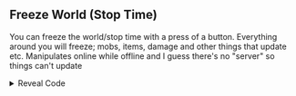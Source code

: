 ## Freeze World (Stop Time)

You can freeze the world/stop time with a press of a button. Everything around you will freeze; mobs, items, damage and other things that update etc. Manipulates online while offline and I guess there's no "server" so things can't update

<details>
<summary>Reveal Code</summary>

Press ZL to freeze everything, ZR to unfreeze. You can change 00004000 to change enable button, 00008000 to change disable button.

Button values: https://gist.github.com/Nanquitas/d6c920a59c757cf7917c2bffa76de860

```armv7
DD000000 00004000
0072090C E3A00001
D0000000 00000000
DD000000 00008000
0072090C E1D007D4
D0000000 00000000
```
</details>